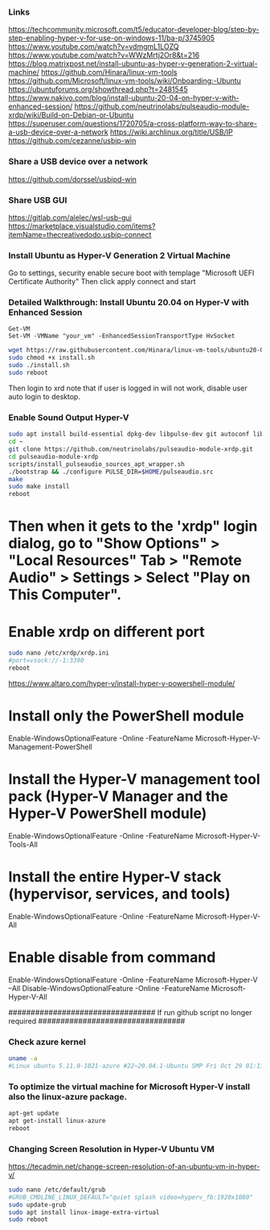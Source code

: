 ### Links
https://techcommunity.microsoft.com/t5/educator-developer-blog/step-by-step-enabling-hyper-v-for-use-on-windows-11/ba-p/3745905
https://www.youtube.com/watch?v=vdmgmL1LOZQ
https://www.youtube.com/watch?v=WWzMrtj2Or8&t=216
https://blog.matrixpost.net/install-ubuntu-as-hyper-v-generation-2-virtual-machine/
https://github.com/Hinara/linux-vm-tools
https://github.com/Microsoft/linux-vm-tools/wiki/Onboarding:-Ubuntu
https://ubuntuforums.org/showthread.php?t=2481545
https://www.nakivo.com/blog/install-ubuntu-20-04-on-hyper-v-with-enhanced-session/
https://github.com/neutrinolabs/pulseaudio-module-xrdp/wiki/Build-on-Debian-or-Ubuntu
https://superuser.com/questions/1720705/a-cross-platform-way-to-share-a-usb-device-over-a-network
https://wiki.archlinux.org/title/USB/IP
https://github.com/cezanne/usbip-win

### Share a USB device over a network
https://github.com/dorssel/usbipd-win

### Share USB GUI
https://gitlab.com/alelec/wsl-usb-gui
https://marketplace.visualstudio.com/items?itemName=thecreativedodo.usbip-connect

### Install Ubuntu as Hyper-V Generation 2 Virtual Machine
Go to settings, security enable secure boot with templage "Microsoft UEFI Certificate Authority"
Then click apply connect and start

### Detailed Walkthrough: Install Ubuntu 20.04 on Hyper-V with Enhanced Session
```PS
Get-VM
Set-VM -VMName "your_vm" -EnhancedSessionTransportType HvSocket
```

```bash
wget https://raw.githubusercontent.com/Hinara/linux-vm-tools/ubuntu20-04/ubuntu/22.04/install.sh
sudo chmod +x install.sh
sudo ./install.sh
sudo reboot
```

Then login to xrd note that if user is logged in will not work, disable user auto login to desktop.

### Enable Sound Output Hyper-V 
```bash
sudo apt install build-essential dpkg-dev libpulse-dev git autoconf libtool
cd ~
git clone https://github.com/neutrinolabs/pulseaudio-module-xrdp.git
cd pulseaudio-module-xrdp
scripts/install_pulseaudio_sources_apt_wrapper.sh
./bootstrap && ./configure PULSE_DIR=$HOME/pulseaudio.src
make
sudo make install
reboot
```

# Then when it gets to the 'xrdp" login dialog, go to "Show Options" > "Local Resources" Tab > "Remote Audio" > Settings > Select "Play on This Computer".

# Enable xrdp on different port
```bash
sudo nano /etc/xrdp/xrdp.ini
#port=vsock://-1:3390
reboot
```

https://www.altaro.com/hyper-v/install-hyper-v-powershell-module/

# Install only the PowerShell module
Enable-WindowsOptionalFeature -Online -FeatureName Microsoft-Hyper-V-Management-PowerShell

# Install the Hyper-V management tool pack (Hyper-V Manager and the Hyper-V PowerShell module)
Enable-WindowsOptionalFeature -Online -FeatureName Microsoft-Hyper-V-Tools-All

# Install the entire Hyper-V stack (hypervisor, services, and tools)
Enable-WindowsOptionalFeature -Online -FeatureName Microsoft-Hyper-V-All

# Enable disable from command
Enable-WindowsOptionalFeature -Online -FeatureName Microsoft-Hyper-V –All
Disable-WindowsOptionalFeature -Online -FeatureName Microsoft-Hyper-V-All

################################# If run github script no longer required #################################

### Check azure kernel
```bash
uname -a
#Linux ubuntu 5.11.0-1021-azure #22~20.04.1-Ubuntu SMP Fri Oct 29 01:11:25 UTC 2021 x86_64 x86_64 x86_64 GNU/Linux
```

### To optimize the virtual machine for Microsoft Hyper-V install also the linux-azure package.
```bash
apt-get update
apt get-install linux-azure
reboot
```

### Changing Screen Resolution in Hyper-V Ubuntu VM
https://tecadmin.net/change-screen-resolution-of-an-ubuntu-vm-in-hyper-v/

```bash
sudo nano /etc/default/grub 
#GRUB_CMDLINE_LINUX_DEFAULT="quiet splash video=hyperv_fb:1920x1080"
sudo update-grub
sudo apt install linux-image-extra-virtual 
sudo reboot
```